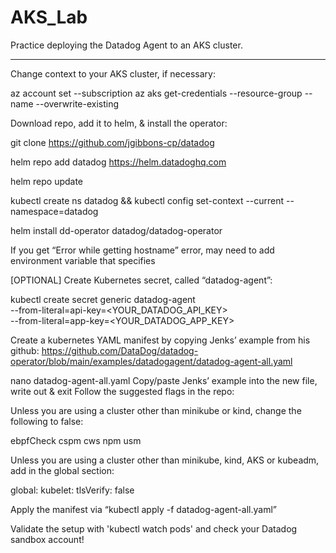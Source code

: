 # AKS_Lab
Practice deploying the Datadog Agent to an AKS cluster.

__________

Change context to your AKS cluster, if necessary:

az account set --subscription <SUBSCRIPTION ID>
az aks get-credentials --resource-group <RG> --name <CLUSTER NAME> --overwrite-existing

Download repo, add it to helm, & install the operator:

git clone https://github.com/jgibbons-cp/datadog

helm repo add datadog https://helm.datadoghq.com

helm repo update

kubectl create ns datadog && kubectl config set-context --current --namespace=datadog

helm install dd-operator datadog/datadog-operator

If you get “Error while getting hostname” error, may need to add environment variable that specifies 


[OPTIONAL] Create Kubernetes secret, called “datadog-agent”:

kubectl create secret generic datadog-agent \
  --from-literal=api-key=<YOUR_DATADOG_API_KEY> \
  --from-literal=app-key=<YOUR_DATADOG_APP_KEY>

Create a kubernetes YAML manifest by copying Jenks’ example from his github: https://github.com/DataDog/datadog-operator/blob/main/examples/datadogagent/datadog-agent-all.yaml

nano datadog-agent-all.yaml
Copy/paste Jenks’ example into the new file, write out & exit
Follow the suggested flags in the repo:

Unless you are using a cluster other than minikube or kind, change the following to false:

ebpfCheck
cspm
cws
npm
usm

Unless you are using a cluster other than minikube, kind, AKS or kubeadm, add in the global section:

global:
  kubelet:
    tlsVerify: false


Apply the manifest via “kubectl apply -f datadog-agent-all.yaml”

Validate the setup with 'kubectl watch pods' and check your Datadog sandbox account!
